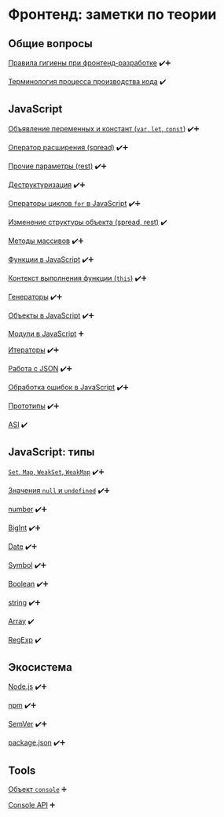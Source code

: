 # Фронтенд: заметки по теории

## Общие вопросы
[Правила гигиены при фронтенд-разработке](notes/Common/hygiene.md "hygiene") ✔️➕

[Терминология процесса производства кода](notes/Common/terminology.md "terminology") ✔️

## JavaScript
[Объявление переменных и констант (`var`, `let`, `const`)](notes/JavaScript/let_var_const.md "var, let, const") ✔️➕

[Оператор расширения (spread)](notes/JavaScript/spread.md "spread") ✔️➕

[Прочие параметры (rest)](notes/JavaScript/rest.md "rest") ✔️➕

[Деструктуризация](notes/JavaScript/destructure.md "destructure") ✔️➕

[Операторы циклов `for` в JavaScript](notes/JavaScript/for.md "for") ✔️➕

[Изменение структуры объекта (spread, rest)](notes/JavaScript/change_object_structure.md "change object structure") ✔️

[Методы массивов](notes/JavaScript/array_methods.md "array methods") ✔️➕

[Функции в JavaScript](notes/JavaScript/functions.md "functions") ✔️➕

[Контекст выполнения функции (`this`)](notes/JavaScript/this.md "this") ✔️➕

[Генераторы](notes/JavaScript/generators.md "generators") ✔️➕

[Объекты в JavaScript](notes/JavaScript/objects.md "objects") ✔️➕

[Модули в JavaScript](notes/JavaScript/modules.md "modules") ➕

[Итераторы](notes/JavaScript/iterators.md "iterators") ✔️➕

[Работа с JSON](notes/JavaScript/json.md "JSON") ✔️➕

[Обработка ошибок в JavaScript](notes/JavaScript/error.md "Error") ✔️➕

[Прототипы](notes/JavaScript/prototypes.md "prototypes") ✔️➕

[ASI](notes/JavaScript/asi.md "Automatic Semicondactor Insertion") ✔️

## JavaScript: типы
[`Set`, `Map`, `WeakSet`, `WeakMap`](notes/JavaScript_types/set_map_weak.md "Set, Map, WeakSet, WeakMap") ✔️➕

[Значения `null` и `undefined`](notes/JavaScript_types/null_undefined.md "null & undefined") ✔️➕

[number](notes/JavaScript_types/number.md "number") ✔️➕

[BigInt](notes/JavaScript_types/bigint.md "BigInt") ✔️➕

[Date](notes/JavaScript_types/date.md "Date") ✔️➕

[Symbol](notes/JavaScript_types/symbol.md "Symbol") ✔️➕

[Boolean](notes/JavaScript_types/boolean.md "Boolean") ✔️➕

[string](notes/JavaScript_types/string.md "string") ✔️➕

[Array](notes/JavaScript_types/array.md "Array") ✔️

[RegExp](notes/JavaScript_types/regexp.md "RegExp") ✔️

## Экосистема
[Node.js](notes/Ecosystem/Node.md) ✔️➕

[npm](notes/Ecosystem/npm.md) ✔️➕

[SemVer](notes/Ecosystem/semver.md) ✔️➕

[package.json](notes/Ecosystem/package.json.md) ✔️➕

## Tools
[Объект `console`](notes/Tools/console.md "console object") ➕

[Console API](notes/Tools/console_api.md "console api") ➕
